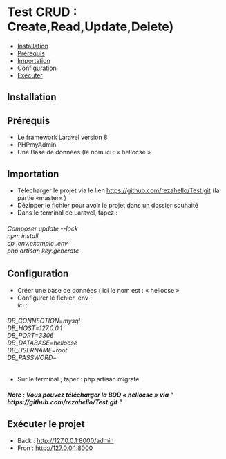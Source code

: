 # Test  CRUD :  Create,Read,Update,Delete)

- [Installation](#installation)
- [Prérequis](#Prérequis)
- [Importation](#Importation)
- [Configuration](#Confi)
- [Exécuter](#Exécuter)

<a name="installation"></a>
## Installation

<a name="Prérequis"></a>
## Prérequis
-	Le framework Laravel version 8 
-	PHPmyAdmin
-	Une Base de données (le nom ici : « hellocse »

<a name="Importation"></a>
## Importation 

-	Télécharger le projet  via le lien https://github.com/rezahello/Test.git  (la partie «master» ) 
-	Dézipper le fichier pour avoir le projet dans un dossier souhaité <br>
-	Dans le terminal de Laravel, tapez : 
<h6>
 Composer update --lock <br>
 npm install <br>
 cp .env.example .env  <br>
 php artisan key:generate <br>
 </h6> 

<a name="Confi"></a>
## Configuration
-	Créer une base de données ( ici le nom est : « hellocse »
-	Configurer le fichier .env :<br>ici : 
<h6>
DB_CONNECTION=mysql <br>
DB_HOST=127.0.0.1 <br>
DB_PORT=3306 <br>
DB_DATABASE=hellocse<br>
DB_USERNAME=root<br>
DB_PASSWORD= <br> </h6>

-	Sur le terminal , taper : php artisan migrate  

<h5> Note : Vous pouvez télécharger la BDD « hellocse » via " https://github.com/rezahello/Test.git "</h5>

<a name="Exécuter"></a>
## Exécuter le projet 
-	Back :  http://127.0.0.1:8000/admin
-	Fron : http://127.0.0.1:8000
